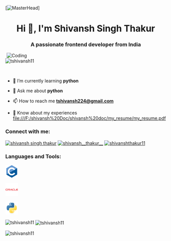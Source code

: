 [![MasterHead](https://media0.giphy.com/media/MYI6NK4JOGpOzOriEg/giphy.gif)]
<h1 align="center">Hi 👋, I'm Shivansh Singh Thakur</h1>
<h3 align="center">A passionate frontend developer from India</h3>
<img align="right" alt="Coding" width="500" scr="https://camo.githubusercontent.com/5ddf73ad3a205111cf8c686f687fc216c2946a75005718c8da5b837ad9de78c9/68747470733a2f2f7468756d62732e6766796361742e636f6d2f4576696c4e657874446576696c666973682d736d616c6c2e676966">

<p align="left"> <img src="https://komarev.com/ghpvc/?username=tshivansh11&label=Profile%20views&color=0e75b6&style=flat" alt="tshivansh11" /> </p>

<p align="left"> <a href="https://twitter.com/" target="blank"><img src="https://img.shields.io/twitter/follow/?logo=twitter&style=for-the-badge" alt="" /></a> </p>

- 🌱 I’m currently learning **python**

- 💬 Ask me about **python**

- 📫 How to reach me **tshivansh224@gmail.com**

- 📄 Know about my experiences [file:///F:/shivansh%20Doc/shivansh%20doc/my_resume/my_resume.pdf](file:///F:/shivansh%20Doc/shivansh%20doc/my_resume/my_resume.pdf)

<h3 align="left">Connect with me:</h3>
<p align="left">
<a href="https://linkedin.com/in/shivansh singh thakur" target="blank"><img align="center" src="https://raw.githubusercontent.com/rahuldkjain/github-profile-readme-generator/master/src/images/icons/Social/linked-in-alt.svg" alt="shivansh singh thakur" height="30" width="40" /></a>
<a href="https://instagram.com/shivansh__thakur__" target="blank"><img align="center" src="https://raw.githubusercontent.com/rahuldkjain/github-profile-readme-generator/master/src/images/icons/Social/instagram.svg" alt="shivansh__thakur__" height="30" width="40" /></a>
<a href="https://www.hackerrank.com/shivanshthakur11" target="blank"><img align="center" src="https://raw.githubusercontent.com/rahuldkjain/github-profile-readme-generator/master/src/images/icons/Social/hackerrank.svg" alt="shivanshthakur11" height="30" width="40" /></a>
</p>

<h3 align="left">Languages and Tools:</h3>
<p align="left"> 

<a href="https://www.cprogramming.com/" target="_blank" rel="noreferrer"> <img src="https://raw.githubusercontent.com/devicons/devicon/master/icons/c/c-original.svg" alt="c" width="40" height="40"/> </a> 

<a href="https://www.oracle.com/" target="_blank" rel="noreferrer"> <img src="https://raw.githubusercontent.com/devicons/devicon/master/icons/oracle/oracle-original.svg" alt="oracle" width="40" height="40"/> </a> 

<a href="https://www.python.org" target="_blank" rel="noreferrer"> <img src="https://raw.githubusercontent.com/devicons/devicon/master/icons/python/python-original.svg" alt="python" width="40" height="40"/> </a> </p>

<p><img align="left" src="https://github-readme-stats.vercel.app/api/top-langs?username=tshivansh11&show_icons=true&locale=en&layout=compact" alt="tshivansh11" /></p>

<p>&nbsp;<img align="center" src="https://github-readme-stats.vercel.app/api?username=tshivansh11&show_icons=true&locale=en" alt="tshivansh11" /></p>

<p><img align="center" src="https://github-readme-streak-stats.herokuapp.com/?user=tshivansh11&" alt="tshivansh11" /></p>

